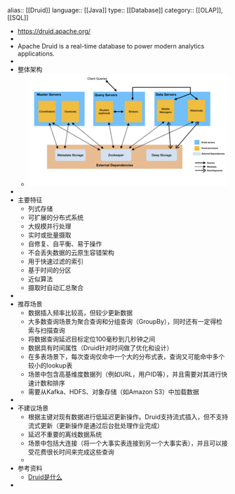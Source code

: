 alias:: [[Druid]]
language:: [[Java]]
type:: [[Database]]
category:: [[OLAP]], [[SQL]]

- https://druid.apache.org/
-
- Apache Druid is a real-time database to power modern analytics applications.
-
- 整体架构
	- ![image.png](../assets/image_1653289258775_0.png)
-
- 主要特征
	- 列式存储
	- 可扩展的分布式系统
	- 大规模并行处理
	- 实时或批量摄取
	- 自修复、自平衡、易于操作
	- 不会丢失数据的云原生容错架构
	- 用于快速过滤的索引
	- 基于时间的分区
	- 近似算法
	- 摄取时自动汇总聚合
-
- 推荐场景
	- 数据插入频率比较高，但较少更新数据
	- 大多数查询场景为聚合查询和分组查询（GroupBy），同时还有一定得检索与扫描查询
	- 将数据查询延迟目标定位100毫秒到几秒钟之间
	- 数据具有时间属性（Druid针对时间做了优化和设计）
	- 在多表场景下，每次查询仅命中一个大的分布式表，查询又可能命中多个较小的lookup表
	- 场景中包含高基维度数据列（例如URL，用户ID等），并且需要对其进行快速计数和排序
	- 需要从Kafka、HDFS、对象存储（如Amazon S3）中加载数据
-
- 不建议场景
	- 根据主键对现有数据进行低延迟更新操作。Druid支持流式插入，但不支持流式更新（更新操作是通过后台批处理作业完成）
	- 延迟不重要的离线数据系统
	- 场景中包括大连接（将一个大事实表连接到另一个大事实表），并且可以接受花费很长时间来完成这些查询
	-
- 参考资料
	- [Druid是什么](http://www.apache-druid.cn/GettingStarted/chapter-1.html)
-